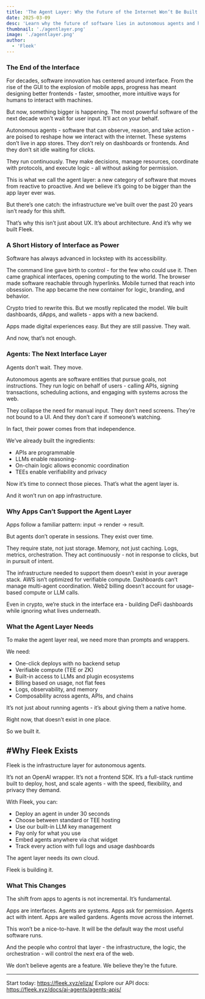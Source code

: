 ```yaml
---
title: 'The Agent Layer: Why the Future of the Internet Won’t Be Built on Apps'
date: 2025-03-09
desc: 'Learn why the future of software lies in autonomous agents and how Fleek is creating the cloud infrastructure to support this next internet layer.'
thumbnail: './agentlayer.png'
image: './agentlayer.png'
author:
  - 'Fleek'
---
```


### The End of the Interface

For decades, software innovation has centered around interface. From the rise of the GUI to the explosion of mobile apps, progress has meant designing better frontends - faster, smoother, more intuitive ways for humans to interact with machines.

But now, something bigger is happening. The most powerful software of the next decade won’t wait for user input. It’ll act on your behalf.

Autonomous agents - software that can observe, reason, and take action - are poised to reshape how we interact with the internet. These systems don’t live in app stores. They don’t rely on dashboards or frontends. And they don’t sit idle waiting for clicks.

They run continuously. They make decisions, manage resources, coordinate with protocols, and execute logic - all without asking for permission.

This is what we call the agent layer: a new category of software that moves from reactive to proactive. And we believe it’s going to be bigger than the app layer ever was.

But there’s one catch: the infrastructure we’ve built over the past 20 years isn’t ready for this shift.

That’s why this isn’t just about UX. It’s about architecture. And it’s why we built Fleek.

### A Short History of Interface as Power

Software has always advanced in lockstep with its accessibility.

The command line gave birth to control - for the few who could use it. Then came graphical interfaces, opening computing to the world. The browser made software reachable through hyperlinks. Mobile turned that reach into obsession. The app became the new container for logic, branding, and behavior.

Crypto tried to rewrite this. But we mostly replicated the model. We built dashboards, dApps, and wallets - apps with a new backend.

Apps made digital experiences easy. But they are still passive. They wait.

And now, that’s not enough.

### Agents: The Next Interface Layer

Agents don’t wait. They move.

Autonomous agents are software entities that pursue goals, not instructions. They run logic on behalf of users - calling APIs, signing transactions, scheduling actions, and engaging with systems across the web.

They collapse the need for manual input. They don’t need screens. They’re not bound to a UI. And they don’t care if someone’s watching.

In fact, their power comes from that independence.

We’ve already built the ingredients:

- APIs are programmable
- LLMs enable reasoning-
- On-chain logic allows economic coordination
- TEEs enable verifiability and privacy

Now it’s time to connect those pieces. That’s what the agent layer is.

And it won’t run on app infrastructure.

### Why Apps Can’t Support the Agent Layer

Apps follow a familiar pattern: input → render → result.

But agents don’t operate in sessions. They exist over time.

They require state, not just storage. Memory, not just caching. Logs, metrics, orchestration. They act continuously - not in response to clicks, but in pursuit of intent.

The infrastructure needed to support them doesn’t exist in your average stack. AWS isn’t optimized for verifiable compute. Dashboards can’t manage multi-agent coordination. Web2 billing doesn’t account for usage-based compute or LLM calls.

Even in crypto, we’re stuck in the interface era - building DeFi dashboards while ignoring what lives underneath.

### What the Agent Layer Needs

To make the agent layer real, we need more than prompts and wrappers.

We need:

- One-click deploys with no backend setup
- Verifiable compute (TEE or ZK)
- Built-in access to LLMs and plugin ecosystems
- Billing based on usage, not flat fees
- Logs, observability, and memory
- Composability across agents, APIs, and chains

It’s not just about running agents - it’s about giving them a native home.

Right now, that doesn’t exist in one place.

So we built it.

## #Why Fleek Exists

Fleek is the infrastructure layer for autonomous agents.

It’s not an OpenAI wrapper. It’s not a frontend SDK. It’s a full-stack runtime built to deploy, host, and scale agents - with the speed, flexibility, and privacy they demand.

With Fleek, you can:

- Deploy an agent in under 30 seconds
- Choose between standard or TEE hosting
- Use our built-in LLM key management
- Pay only for what you use
- Embed agents anywhere via chat widget
- Track every action with full logs and usage dashboards

The agent layer needs its own cloud.

Fleek is building it.

### What This Changes

The shift from apps to agents is not incremental. It’s fundamental.

Apps are interfaces. Agents are systems.
Apps ask for permission. Agents act with intent.
Apps are walled gardens. Agents move across the internet.

This won’t be a nice-to-have. It will be the default way the most useful software runs.

And the people who control that layer - the infrastructure, the logic, the orchestration - will control the next era of the web.

We don’t believe agents are a feature.
We believe they’re the future.

---

Start today: https://fleek.xyz/eliza/
Explore our API docs: https://fleek.xyz/docs/ai-agents/agents-apis/

